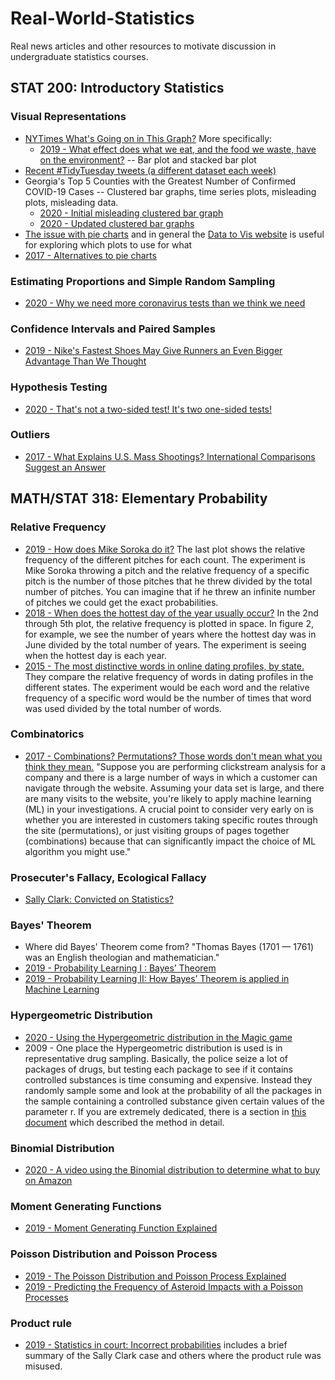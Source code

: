 # Real-World-Statistics
Real news articles and other resources to motivate discussion in undergraduate statistics courses.

## STAT 200: Introductory Statistics

### Visual Representations
* [NYTimes What's Going on in This Graph?](https://www.nytimes.com/column/whats-going-on-in-this-graph) More specifically:
  * [2019 - What effect does what we eat, and the food we waste, have on the environment?](https://www.nytimes.com/2019/12/05/learning/whats-going-on-in-this-graph-dec-11-2019.html) -- Bar plot and stacked bar plot
* [Recent #TidyTuesday tweets (a different dataset each week)](https://nsgrantham.shinyapps.io/tidytuesdayrocks/?_ga=2.251706177.951614769.1592282974-1979553968.1592282974)
* Georgia's Top 5 Counties with the Greatest Number of Confirmed COVID-19 Cases -- Clustered bar graphs, time series plots, misleading plots, misleading data.
  * [2020 - Initial misleading clustered bar graph](https://www.vox.com/covid-19-coronavirus-us-response-trump/2020/5/18/21262265/georgia-covid-19-cases-declining-reopening)
  * [2020 - Updated clustered bar graphs](https://www.gpbnews.org/post/georgia-s-gaffe-prone-covid-19-dashboard-useful-if-you-know-where-look)
* [The issue with pie charts](https://www.data-to-viz.com/caveat/pie.html) and in general the [Data to Vis website](https://www.data-to-viz.com/#explore) is useful for exploring which plots to use for what
* [2017 - Alternatives to pie charts](https://dataviz.love/2017/03/17/alternative-chart-types-pie-chart/)

### Estimating Proportions and Simple Random Sampling
* [2020 - Why we need more coronavirus tests than we think we need](https://rss.onlinelibrary.wiley.com/doi/full/10.1111/1740-9713.01398)

### Confidence Intervals and Paired Samples
* [2019 - Nike's Fastest Shoes May Give Runners an Even Bigger Advantage Than We Thought](https://www.nytimes.com/interactive/2019/12/13/upshot/nike-vaporfly-next-percent-shoe-estimates.html)

### Hypothesis Testing
* [2020 - That's not a two-sided test! It's two one-sided tests!](https://www.researchgate.net/publication/341725597_That%27s_Not_a_Two-Sided_Test_It%27s_Two_One-Sided_Tests)

### Outliers
* [2017 - What Explains U.S. Mass Shootings? International Comparisons Suggest an Answer](https://www.nytimes.com/2017/11/07/world/americas/mass-shootings-us-international.html)

## MATH/STAT 318: Elementary Probability

### Relative Frequency
* [2019 - How does Mike Soroka do it?](https://blogs.fangraphs.com/how-does-mike-soroka-do-it/) The last plot shows the relative frequency of the different pitches for each count. The experiment is Mike Soroka throwing a pitch and the relative frequency of a specific pitch is the number of those pitches that he threw divided by the total number of pitches. You can imagine that if he threw an infinite number of pitches we could get the exact probabilities.
* [2018 - When does the hottest day of the year usually occur?](https://www.forbes.com/sites/brianbrettschneider/2018/07/08/when-does-the-hottest-day-of-the-year-usually-occur/#36f132e3548c) In the 2nd through 5th plot, the relative frequency is plotted in space. In figure 2, for example, we see the number of years where the hottest day was in June divided by the total number of years. The experiment is seeing when the hottest day is each year.
* [2015 - The most distinctive words in online dating profiles, by state.](https://www.vox.com/2015/4/23/8479241/map-online-dating-profile) They compare the relative frequency of words in dating profiles in the different states. The experiment would be each word and the relative frequency of a specific word would be the number of times that word was used divided by the total number of words.

### Combinatorics
* [2017 - Combinations? Permutations? Those words don't mean what you think they mean.](https://www.theregister.com/2017/10/18/common_analytics_machine_learning_mistakes_2/?utm_source=rss&utm_medium=Sendible&utm_campaign=RSS) "Suppose you are performing clickstream analysis for a company and there is a large number of ways in which a customer can navigate through the website. Assuming your data set is large, and there are many visits to the website, you're likely to apply machine learning (ML) in your investigations. A crucial point to consider very early on is whether you are interested in customers taking specific routes through the site (permutations), or just visiting groups of pages together (combinations) because that can significantly impact the choice of ML algorithm you might use."

### Prosecuter's Fallacy, Ecological Fallacy
* [Sally Clark: Convicted on Statistics?](https://understandinguncertainty.org/node/545)

### Bayes' Theorem
* Where did Bayes' Theorem come from? "Thomas Bayes (1701 — 1761) was an English theologian and mathematician." 
 * [2019 - Probability Learning I : Bayes’ Theorem](https://towardsdatascience.com/probability-learning-i-bayes-theorem-708a4c02909a)
 * [2019 - Probability Learning II: How Bayes’ Theorem is applied in Machine Learning](https://towardsdatascience.com/probability-learning-ii-how-bayes-theorem-is-applied-in-machine-learning-bd747a960962)

### Hypergeometric Distribution
* [2020 - Using the Hypergeometric distribution in the Magic game](https://mtgazone.com/a-guide-to-hypergeometric-calculators/)
* 2009 - One place the Hypergeometric distribution is used is in representative drug sampling. Basically, the police seize a lot of packages of drugs, but testing each package to see if it contains controlled substances is time consuming and expensive. Instead they randomly sample some and look at the probability of all the packages in the sample containing a controlled substance given certain values of the parameter r. If you are extremely dedicated, there is a section in [this document](https://www.unodc.org/documents/scientific/Drug_Sampling.pdf) which described the method in detail.

### Binomial Distribution
* [2020 - A video using the Binomial distribution to determine what to buy on Amazon](https://www.youtube.com/watch?v=8idr1WZ1A7Q&feature=youtu.be)

### Moment Generating Functions
* [2019 - Moment Generating Function Explained](https://towardsdatascience.com/moment-generating-function-explained-27821a739035)

### Poisson Distribution and Poisson Process
* [2019 - The Poisson Distribution and Poisson Process Explained](https://towardsdatascience.com/the-poisson-distribution-and-poisson-process-explained-4e2cb17d459)
* [2019 - Predicting the Frequency of Asteroid Impacts with a Poisson Processes](https://towardsdatascience.com/predicting-the-frequency-of-asteroid-impacts-with-a-poisson-processes-98d483efa61d)

### Product rule
* [2019 - Statistics in court: Incorrect probabilities](https://www.significancemagazine.com/science/622-statistics-in-court-incorrect-probabilities) includes a brief summary of the Sally Clark case and others where the product rule was misused.


